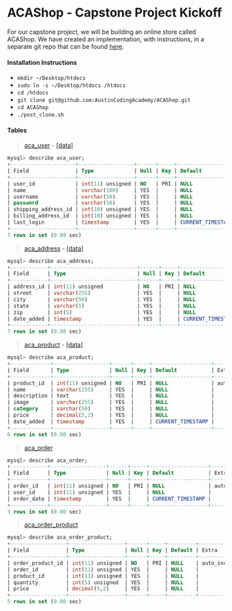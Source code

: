 ACAShop - Capstone Project Kickoff
=======================
For our capstone project, we will be building an online store called ACAShop.
We have created an implementation, with instructions, in a separate git repo that can be found [here](https://github.com/AustinCodingAcademy/ACAShop).

#### Installation Instructions
- ```mkdir ~/Desktop/htdocs```
- ```sudo ln -s ~/Desktop/htdocs /htdocs```
- ```cd /htdocs```
- ```git clone git@github.com:AustinCodingAcademy/ACAShop.git```
- ```cd ACAShop```
- ```./post_clone.sh```

#### Tables

> [aca_user](sql/aca_user.sql) - [[data]](sql/aca_user-data.sql)

```sql
mysql> describe aca_user;
+---------------------+------------------+------+-----+-------------------+-----------------------------+
| Field               | Type             | Null | Key | Default           | Extra                       |
+---------------------+------------------+------+-----+-------------------+-----------------------------+
| user_id             | int(11) unsigned | NO   | PRI | NULL              | auto_increment              |
| name                | varchar(100)     | YES  |     | NULL              |                             |
| username            | varchar(50)      | YES  |     | NULL              |                             |
| password            | varchar(50)      | YES  |     | NULL              |                             |
| shipping_address_id | int(10) unsigned | YES  |     | NULL              |                             |
| billing_address_id  | int(10) unsigned | YES  |     | NULL              |                             |
| last_login          | timestamp        | YES  |     | CURRENT_TIMESTAMP | on update CURRENT_TIMESTAMP |
+---------------------+------------------+------+-----+-------------------+-----------------------------+
7 rows in set (0.00 sec)
```

> [aca_address](sql/aca_address.sql) - [[data]](sql/aca_address-data.sql)
```sql
mysql> describe aca_address;
+------------+----------------------------+------+-----+-------------------+----------------+
| Field      | Type                       | Null | Key | Default           | Extra          |
+------------+----------------------------+------+-----+-------------------+----------------+
| address_id | int(11) unsigned           | NO   | PRI | NULL              | auto_increment |
| street     | varchar(255)               | YES  |     | NULL              |                |
| city       | varchar(50)                | YES  |     | NULL              |                |
| state      | varchar(5)                 | YES  |     | NULL              |                |
| zip        | int(5)                     | YES  |     | NULL              |                |
| date_added | timestamp                  | YES  |     | CURRENT_TIMESTAMP |                |
+------------+----------------------------+------+-----+-------------------+----------------+
7 rows in set (0.00 sec)
```

> [aca_product](sql/aca_product.sql) - [[data]](sql/aca_product-data.sql)

```sql
mysql> describe aca_product;
+-------------+------------------+------+-----+-------------------+----------------+
| Field       | Type             | Null | Key | Default           | Extra          |
+-------------+------------------+------+-----+-------------------+----------------+
| product_id  | int(11) unsigned | NO   | PRI | NULL              | auto_increment |
| name        | varchar(255)     | YES  |     | NULL              |                |
| description | text             | YES  |     | NULL              |                |
| image       | varchar(255)     | YES  |     | NULL              |                |
| category    | varchar(50)      | YES  |     | NULL              |                |
| price       | decimal(5,2)     | YES  |     | NULL              |                |
| date_added  | timestamp        | YES  |     | CURRENT_TIMESTAMP |                |
+-------------+------------------+------+-----+-------------------+----------------+
6 rows in set (0.00 sec)
```

> [aca_order](sql/aca_order.sql)

```sql
mysql> describe aca_order;
+------------+------------------+------+-----+-------------------+----------------+
| Field      | Type             | Null | Key | Default           | Extra          |
+------------+------------------+------+-----+-------------------+----------------+
| order_id   | int(11) unsigned | NO   | PRI | NULL              | auto_increment |
| user_id    | int(11) unsigned | YES  |     | NULL              |                |
| order_date | timestamp        | YES  |     | CURRENT_TIMESTAMP |                |
+------------+------------------+------+-----+-------------------+----------------+
3 rows in set (0.00 sec)
```

> [aca_order_product](sql/aca_order_product.sql)

```sql
mysql> describe aca_order_product;
+------------------+------------------+------+-----+---------+----------------+
| Field            | Type             | Null | Key | Default | Extra          |
+------------------+------------------+------+-----+---------+----------------+
| order_product_id | int(11) unsigned | NO   | PRI | NULL    | auto_increment |
| order_id         | int(11) unsigned | YES  |     | NULL    |                |
| product_id       | int(11) unsigned | YES  |     | NULL    |                |
| quantity         | int(5) unsigned  | YES  |     | NULL    |                |
| price            | decimal(5,2)     | YES  |     | NULL    |                |
+------------------+------------------+------+-----+---------+----------------+
5 rows in set (0.00 sec)
```